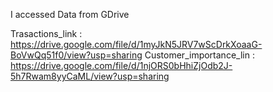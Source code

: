 I accessed Data from GDrive

Trasactions_link : https://drive.google.com/file/d/1myJkN5JRV7wScDrkXoaaG-BoVwQq51f0/view?usp=sharing
Customer_importance_lin : https://drive.google.com/file/d/1njORS0bHhiZjOdb2J-5h7Rwam8yyCaML/view?usp=sharing
